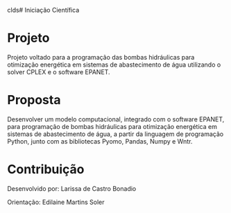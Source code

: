 clds# Iniciação Científica

# Projeto
Projeto voltado para a programação das bombas hidráulicas para otimização energética em sistemas de abastecimento de água utilizando o solver CPLEX e o software EPANET.

# Proposta
Desenvolver um modelo computacional, integrado com o software EPANET, para programação de bombas hidráulicas para otimização energética em sistemas de abastecimento de água, a partir da linguagem de programação Python, junto com as bibliotecas Pyomo, Pandas, Numpy e Wntr.

# Contribuição
Desenvolvido por: Larissa de Castro Bonadio

Orientação: Edilaine Martins Soler
